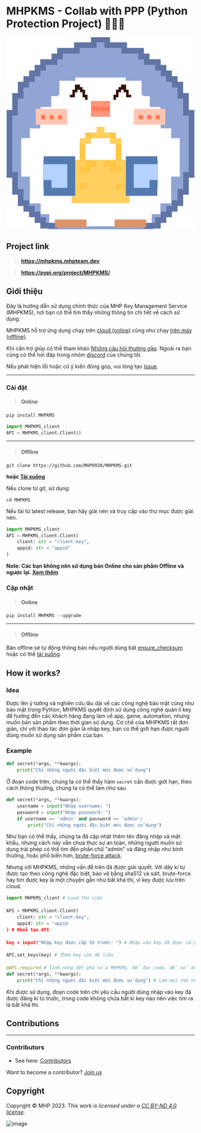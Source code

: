 # MHPKMS - Collab with PPP (Python Protection Project) 💖💖💖

![Penguin logo](https://github.com/MHP0920/MHPKMS/blob/tutorial/logo.png?raw=true)

## Project link

> **https://mhpkms.mhpteam.dev**

> **https://pypi.org/project/MHPKMS/**

## Giới thiệu

Đây là hướng dẫn sử dụng chính thức của MHP Key Management Service (MHPKMS), nơi bạn có thể tìm thấy những thông tin chi
tiết về cách sử dụng.

MHPKMS hỗ trợ ứng dụng chạy trên [cloud (online)](https://mhpkms.mhpteam.dev/docs/client/online) cũng như chạy [trên máy (offline)](https://mhpkms.mhpteam.dev/docs/client/offline).

Khi cần trợ giúp có thể tham khảo [Những câu hỏi thường gặp](https://mhpkms.mhpteam.dev/faq). Ngoài ra bạn cũng có thể hỏi đáp trong nhóm [discord](https://discord.gg/bB365YwE) của chúng tôi.

Nếu phát hiện lỗi hoặc có ý kiến đóng góp, vui lòng tạo [Issue](https://github.com/MHP0920/MHPKMS/issues).

___

### Cài đặt

> #### Online
>
```
pip install MHPKMS
```
```python
import MHPKMS_client
API = MHPKMS_client.Client()
```
___
> #### Offline
>
```
git clone https://github.com/MHP0920/MHPKMS.git
```
**hoặc [Tải xuống](https://github.com/MHP0920/python-protection-project)**
>
Nếu clone từ git, sử dụng:
```
cd MHPKMS
```
Nếu tải từ latest release, bạn hãy giải nén và truy cập vào thư mục được giải nén.
```python
import MHPKMS_client
API = MHPKMS_client.Client(
    client: str = "client-key",
    appid: str = "appid"
)
```

**Note: Các bạn không nên sử dụng bản Online cho sản phẩm Offline và ngược lại. [Xem thêm](https://mhpkms.mhpteam.dev/docs/client/offline)**


### Cập nhật

> #### Online
>
```
pip install MHPKMS --upgrade
```
____
> #### Offline
>
Bản offline sẽ tự động thông báo nếu người dùng bật [ensure_checksum](https://mhpkms.mhpteam.dev/docs/usage#ensure_checksum-offline-version-only) 
hoặc có thể [tải xuống](https://github.com/MHP0920/MHPKMS).

## How it works?

### Idea

Được lên ý tưởng và nghiên cứu lâu dài về các công nghệ bảo mật cũng như bảo mật trong Python, MHPKMS
quyết định sử dụng công nghệ quản lí key để hướng đến các khách hàng đang làm về app, game, automation, nhưng muốn bán sản phẩm theo thời gian
sử dụng. Cơ chế của MHPKMS rất đơn giản, chỉ với thao tác đơn giản là nhập key, bạn có thể giới hạn được người dùng muốn sử dụng sản phẩm của bạn.

### Example

```python
def secret(*args, **kwargs):
    print("Chỉ những người đặc biệt mới được sử dụng")
```
Ở đoạn code trên, chúng ta có thể thấy hàm `secret` cần được giới hạn, theo cách thông thường, chúng ta có thể làm như sau
```python
def secret(*args, **kwargs):
    username = input("Nhập username: ")
    password = input("Nhập password: ")
    if username == 'admin' and password == 'admin':
        print("Chỉ những người đặc biệt mới được sử dụng")
```
Như bạn có thể thấy, chúng ta đã cập nhật thêm tên đăng nhập và mật khẩu, nhưng cách này vẫn chưa thực sự an toàn, những người muốn sử dụng trái phép
có thể tìm đến phần chữ "admin" và đăng nhập như bình thường, hoặc phổ biến hơn, [brute-force attack](https://en.wikipedia.org/wiki/Brute-force_attack).

Nhưng với MHPKMS, những vấn đề trên đã được giải quyết. Với dãy kí tự được tạo theo công nghệ đặc biệt, bảo vệ bằng sha512 và salt, brute-force hay tìm
được key là một chuyện gần như bất khả thi, vì key được lưu trên cloud.
```python
import MHPKMS_client # Load thư viện

API = MHPKMS_client.Client(
    client: str = "client-key",
    appid: str = "appid
) # Khởi tạo API

key = input("Nhập key được cấp từ trước: ") # Nhập vào key đã được cấp, những người được chỉ định sở hữu key

API.set_keys(key) # Thêm key vào dữ liệu

@API.required # Tính năng đột phá của MHPKMS, dễ đọc code, dễ sử dụng
def secret(*args, **kwargs):
    print("Chỉ những người đặc biệt mới được sử dụng") # Làm mọi thứ như bình thường, không cần thay đổi cấu trúc
```
Khi được sử dụng, đoạn code trên chỉ yêu cầu người dùng nhập vào key đã được đăng kí từ trước, trong code không chứa bất kì key nào nên việc tìm ra
là bất khả thi.

## Contributions
____
### Contributors
- See here: [Contributors](https://mhpkms.mhpteam.dev/contributors)

Want to become a contributor? [Join us](https://discord.gg/PFTYkjWWEW)

## Copyright
Copyright © MHP 2023. _This work is licensed under a [CC BY-ND 4.0 license](http://creativecommons.org/licenses/by-nd/4.0/)._

![image](https://i.creativecommons.org/l/by-nd/4.0/88x31.png)
